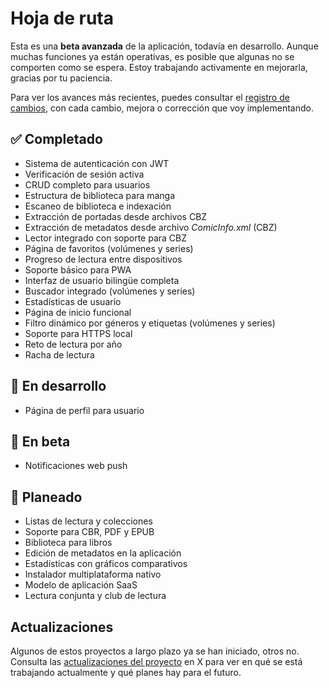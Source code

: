 # Hoja de ruta

Esta es una **beta avanzada** de la aplicación, todavía en desarrollo. Aunque muchas funciones ya están operativas, es posible que algunas no se comporten como se espera. Estoy trabajando activamente en mejorarla, gracias por tu paciencia.

Para ver los avances más recientes, puedes consultar el [registro de cambios](/otros/changelog.md), con cada cambio, mejora o corrección que voy implementando.

## ✅ Completado

- Sistema de autenticación con JWT
- Verificación de sesión activa
- CRUD completo para usuarios
- Estructura de biblioteca para manga
- Escaneo de biblioteca e indexación
- Extracción de portadas desde archivos CBZ
- Extracción de metadatos desde archivo _ComicInfo.xml_ (CBZ)
- Lector integrado con soporte para CBZ
- Página de favoritos (volúmenes y series)
- Progreso de lectura entre dispositivos
- Soporte básico para PWA
- Interfaz de usuario bilingüe completa
- Buscador integrado (volúmenes y series)
- Estadísticas de usuario
- Página de inicio funcional
- Filtro dinámico por géneros y etiquetas (volúmenes y series)
- Soporte para HTTPS local
- Reto de lectura por año
- Racha de lectura

## 🚧 En desarrollo

- Página de perfil para usuario

## 🧪 En beta

- Notificaciones web push

## 📝 Planeado

- Listas de lectura y colecciones
- Soporte para CBR, PDF y EPUB
- Biblioteca para libros
- Edición de metadatos en la aplicación
- Estadísticas con gráficos comparativos
- Instalador multiplataforma nativo
- Modelo de aplicación SaaS
- Lectura conjunta y club de lectura

## Actualizaciones

Algunos de estos proyectos a largo plazo ya se han iniciado, otros no. Consulta las [actualizaciones del proyecto](https://x.com/bunkoshelf) en X para ver en qué se está trabajando actualmente y qué planes hay para el futuro.
